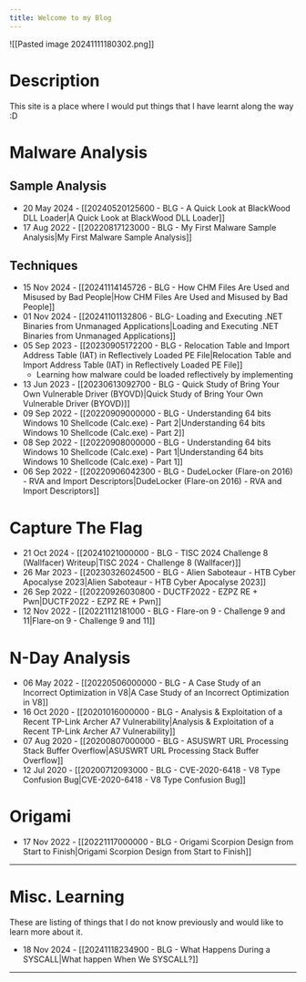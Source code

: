 ```yaml
---
title: Welcome to my Blog
---
```

![[Pasted image 20241111180302.png]]
# Description
This site is a place where I would put things that I have learnt along the way :D

# Malware Analysis

## Sample Analysis
- 20 May 2024 - [[20240520125600 - BLG - A Quick Look at BlackWood DLL Loader|A Quick Look at BlackWood DLL Loader]] 
- 17 Aug 2022 - [[20220817123000 - BLG - My First Malware Sample Analysis|My First Malware Sample Analysis]]
## Techniques
- 15 Nov 2024 - [[20241114145726 - BLG - How CHM Files Are Used and Misused by Bad People|How CHM Files Are Used and Misused by Bad People]]
- 01 Nov 2024 - [[20241101132806 - BLG- Loading and Executing .NET Binaries from Unmanaged Applications|Loading and Executing .NET Binaries from Unmanaged Applications]]
- 05 Sep 2023 - [[20230905172200 - BLG - Relocation Table and Import Address Table (IAT) in Reflectively Loaded PE File|Relocation Table and Import Address Table (IAT) in Reflectively Loaded PE File]] 
	- Learning how malware could be loaded reflectively by implementing 
- 13 Jun 2023 - [[20230613092700 - BLG - Quick Study of Bring Your Own Vulnerable Driver (BYOVD)|Quick Study of Bring Your Own Vulnerable Driver (BYOVD)]]
- 09 Sep 2022 - [[20220909000000 - BLG - Understanding 64 bits Windows 10 Shellcode (Calc.exe) - Part 2|Understanding 64 bits Windows 10 Shellcode (Calc.exe) - Part 2]]
- 08 Sep 2022 - [[20220908000000 - BLG - Understanding 64 bits Windows 10 Shellcode (Calc.exe) - Part 1|Understanding 64 bits Windows 10 Shellcode (Calc.exe) - Part 1]]
- 06 Sep 2022  - [[20220906042300 - BLG - DudeLocker (Flare-on 2016) - RVA and Import Descriptors|DudeLocker (Flare-on 2016) - RVA and Import Descriptors]]

# Capture The Flag

- 21 Oct 2024  - [[20241021000000 - BLG - TISC 2024 Challenge 8 (Wallfacer) Writeup|TISC 2024 - Challenge 8 (Wallfacer)]]
- 26 Mar 2023 - [[20230326024500 - BLG - Alien Saboteaur - HTB Cyber Apocalyse 2023|Alien Saboteaur - HTB Cyber Apocalyse 2023]]
- 26 Sep 2022 - [[20220926030800 - DUCTF2022 - EZPZ RE + Pwn|DUCTF2022 - EZPZ RE + Pwn]]
- 12 Nov 2022 - [[20221112181000 - BLG - Flare-on 9 - Challenge 9 and 11|Flare-on 9 - Challenge 9 and 11]]

# N-Day Analysis

- 06 May 2022 - [[20220506000000 - BLG - A Case Study of an Incorrect Optimization in V8|A Case Study of an Incorrect Optimization in V8]]
- 16 Oct 2020 - [[20201016000000 - BLG - Analysis & Exploitation of a Recent TP-Link Archer A7 Vulnerability|Analysis & Exploitation of a Recent TP-Link Archer A7 Vulnerability]]
- 07 Aug 2020 - [[20200807000000 - BLG - ASUSWRT URL Processing Stack Buffer Overflow|ASUSWRT URL Processing Stack Buffer Overflow]]
- 12 Jul 2020 - [[20200712093000 - BLG - CVE-2020-6418 - V8 Type Confusion Bug|CVE-2020-6418 - V8 Type Confusion Bug]]

# Origami

- 17 Nov 2022 - [[20221117000000 - BLG - Origami Scorpion Design from Start to Finish|Origami Scorpion Design from Start to Finish]]

---
# Misc. Learning

These are listing of things that I do not know previously and would like to learn more about it.
- 18 Nov 2024 - [[20241118234900 - BLG - What Happens During a SYSCALL|What happen When We SYSCALL?]]

---